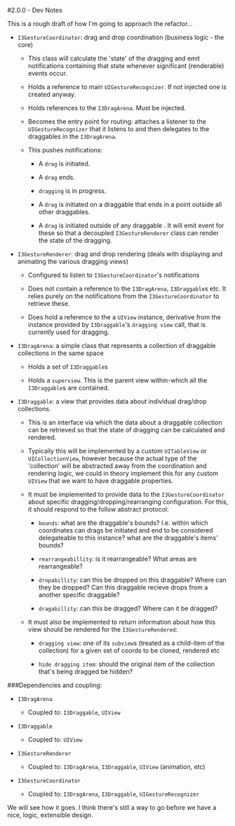 #2.0.0 - Dev Notes

This is a rough draft of how I'm going to approach the refactor...


- `I3GestureCoordinator`: drag and drop coordination (business logic - the core)

	- This class will calculate the 'state' of the dragging and emit notifications containing that state whenever significant (renderable) events occur.
	
	- Holds a reference to main `UIGestureRecognizer`. If not injected one is created anyway.
		
	- Holds references to the `I3DragArena`. Must be injected.
	
	- Becomes the entry point for routing: attaches a listener to the `UIGestureRecognizer` that it listens to and then delegates to the draggables in the `I3DragArena`.
		
	- This pushes notifications:
		
		- A `drag` is initiated.
		
		- A `drag` ends.
		
		- `dragging` is in progress.
	
		- A `drag` is initiated on a draggable that ends in a point outside all other draggables.
		
		- A `drag` is initiated outside of any draggable
. It will emit event for these so that a decoupled `I3GestureRenderer` class can render the state of the dragging.


- `I3GestureRenderer`: drag and drop rendering (deals with displaying and animating the various dragging views)

	- Configured to listen to `I3GestureCoordinator`'s notifications

	- Does not contain a reference to the `I3DragArena`, `I3Draggable`s etc. It relies purely on the notifications from the `I3GestureCoordinator` to retrieve these.
	
	- Does hold a reference to the a `UIView` instance, derivative from the instance provided by `I3Draggable`'s `dragging view` call, that is currently used for dragging.


- `I3DragArena`: a simple class that represents a collection of draggable collections in the same space
	
	- Holds a set of `I3Draggable`s
	
	- Holds a `superview`. This is the parent view within-which all the `I3Draggable`s are contained.

	
- `I3Draggable`: a view that provides data about individual drag/drop collections.

	- This is an interface via which the data about a draggable collection can be retrieved so that the state of dragging can be calculated and rendered. 

	- Typically this will be implemented by a custom `UITableView` or `UICollectionView`, however because the actual type of the 'collection' will be abstracted away from the coordination and rendering logic, we could in theory implement this for any custom `UIView` that we want to have draggable properties.

	- It must be implemented to provide data to the `I3GestureCoordinator` about specific dragging/dropping/rearranging configuration. For this, it should respond to the follow abstract protocol: 

		- `bounds`: what are the draggable's bounds? I.e. within which coordinates can drags be initiated and end to be considered delegateable to this instance? what are the draggable's items' bounds?
	
		- `rearrangeabillity`: is it rearrangeable? What areas are rearrangeable?

		- `dropabillity`: can this be dropped on this draggable? Where can they be dropped? Can this draggable recieve drops from a another specific draggable?

		- `dragabillity`: can this be dragged? Where can it be dragged?

	- It must also be implemented to return information about how this view should be rendered for the `I3GestureRendered`:

		- `dragging view`: one of its `subview`s (treated as a child-item of the collection) for a given set of coords to be cloned, rendered etc
		
		- `hide dragging item`: should the original item of the collection that's being dragged be hidden?


###Dependencies and coupling:

- `I3DragArena`

	- Coupled to: `I3Draggable`, `UIView`

- `I3Draggable`

	- Coupled to: `UIView`

- `I3GestureRenderer` 
	
	- Coupled to: `I3DragArena`, `I3Draggable`, `UIView` (animation, etc)

- `I3GestureCoordinator`

	- Coupled to: `I3DragArena`, `I3Draggable`, `UIGestureRecognizer`



We will see how it goes. I think there's still a way to go before we have a nice, logic, extensible design.